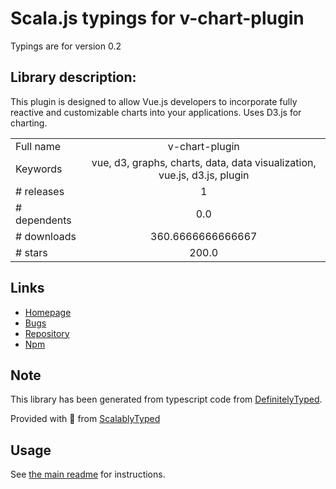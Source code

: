 
# Scala.js typings for v-chart-plugin

Typings are for version 0.2

## Library description:
This plugin is designed to allow Vue.js developers to incorporate fully reactive and customizable charts into your applications.  Uses D3.js for charting.

|                    |                 |
| ------------------ | :-------------: |
| Full name          | v-chart-plugin |
| Keywords           | vue, d3, graphs, charts, data, data visualization, vue.js, d3.js, plugin |
| # releases         | 1 |
| # dependents       | 0.0 |
| # downloads        | 360.6666666666667 |
| # stars            | 200.0 |

## Links
- [Homepage](https://resurgencewebdesign.com/v-chart/)
- [Bugs](https://github.com/ignoreintuition/v-chart-plugin/issues)
- [Repository](https://github.com/ignoreintuition/v-chart-plugin)
- [Npm](https://www.npmjs.com/package/v-chart-plugin)
    


## Note
This library has been generated from typescript code from [DefinitelyTyped](https://definitelytyped.org).

Provided with :purple_heart: from [ScalablyTyped](https://github.com/oyvindberg/ScalablyTyped)

## Usage
See [the main readme](../../readme.md) for instructions.


